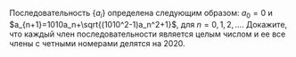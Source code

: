 Последовательность $\{a_i\}$  определена следующим образом: $a_0=0$ и $a_{n+1}=1010a_n+\sqrt{(1010^2-1)a_n^2+1}$, для $n=0,1,2,\ldots.$ Докажите, что каждый член последовательности является целым числом и ее все члены с четными номерами делятся на 2020.